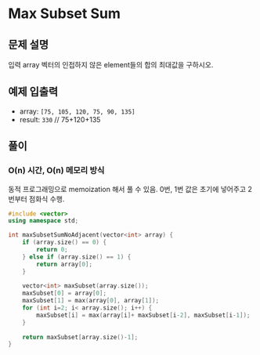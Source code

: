 # Max Subset Sum 
## 문제 설명
입력 array 벡터의 인접하지 않은 element들의 합의 최대값을 구하시오.
## 예제 입출력
- array: `[75, 105, 120, 75, 90, 135]`
- result: `330` // 75+120+135

## 풀이
### O(n) 시간, O(n) 메모리 방식
동적 프로그래밍으로 memoization 해서 풀 수 있음.
0번, 1번 값은 초기에 넣어주고 2번부터 점화식 수행.
```c++
#include <vector>
using namespace std;

int maxSubsetSumNoAdjacent(vector<int> array) {
	if (array.size() == 0) {
		return 0;
	} else if (array.size() == 1) {
		return array[0];
	}
	
	vector<int> maxSubset(array.size());
	maxSubset[0] = array[0];
	maxSubset[1] = max(array[0], array[1]);
	for (int i=2; i< array.size(); i++) {
		maxSubset[i] = max(array[i]+ maxSubset[i-2], maxSubset[i-1]);
	}	
	
	return maxSubset[array.size()-1];
}
```
